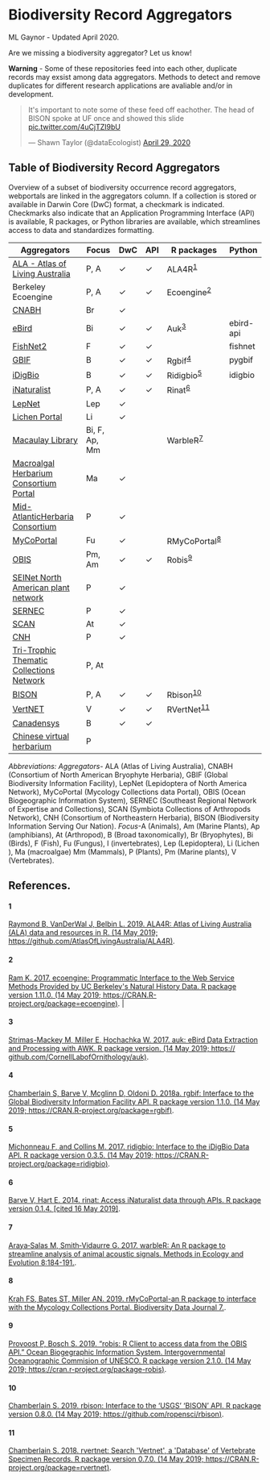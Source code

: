 # Biodiversity Record Aggregators   
ML Gaynor - Updated April 2020.

Are we missing a biodiversity aggregator? Let us know!

**Warning** - Some of these repositories feed into each other, duplicate records may exsist among data aggregators. Methods to detect and remove duplicates for different research applications are avaliable and/or in development. 

<blockquote class="twitter-tweet"><p lang="en" dir="ltr">It&#39;s important to note some of these feed off eachother. The head of BISON spoke at UF once and showed this slide <a href="https://t.co/4uCjTZI9bU">pic.twitter.com/4uCjTZI9bU</a></p>&mdash; Shawn Taylor (@dataEcologist) <a href="https://twitter.com/dataEcologist/status/1255344750682611713?ref_src=twsrc%5Etfw">April 29, 2020</a></blockquote> <script async src="https://platform.twitter.com/widgets.js" charset="utf-8"></script>
    
## **Table of Biodiversity Record Aggregators**    
Overview of a subset of biodiversity occurrence record aggregators, webportals are linked in the aggregators column. If a collection is stored or available in Darwin Core (DwC) format, a checkmark is indicated. Checkmarks also indicate that an Application Programming Interface (API) is available, R packages, or Python libraries are available, which streamlines access to data and standardizes formatting.
  
  
| Aggregators                              | Focus         | DwC | API | R packages   | Python    |
|------------------------------------------|---------------|-----|-----|--------------|-----------|
| [ALA - Atlas of Living Australia](https://www.ala.org.au/) | P, A   | ✓   | ✓   | ALA4R<sup>[1](<#1>)</sup>  |       |
| Berkeley Ecoengine                       | P, A          | ✓  |  ✓   | Ecoengine<sup>[2](<#2>)</sup>   |           |
| [CNABH](https://bryophyteportal.org/portal/)  | Br       | ✓   |     |             |              |           
| [eBird](https://ebird.org/home)  | Bi            | ✓  | ✓   | Auk<sup>[3](<#3>)</sup>         | ebird-api |
| [FishNet2](http://fishnet2.net/) | F    | ✓  | ✓   |              | fishnet   |
| [GBIF](https://www.gbif.org/)   | B             | ✓   | ✓   | Rgbif<sup>[4](<#4>)</sup>      | pygbif    |
| [iDigBio](https://www.idigbio.org/)  | B             | ✓   | ✓   | Ridigbio<sup>[5](<#5>)</sup>    | idigbio   |
| [iNaturalist](https://www.inaturalist.org) | P, A          | ✓   | ✓   | Rinat<sup>[6](<#6>)</sup>       |           |
| [LepNet](http://symbiota4.acis.ufl.edu/scan/lepnet/portal/index.php) | Lep           | ✓   |   |              |           |
| [Lichen Portal](https://lichenportal.org/cnalh/#) | Li            | ✓   |     |              |  |
| [Macaulay Library](https://www.macaulaylibrary.org/)  | Bi, F, Ap, Mm |     |    |  WarbleR<sup>[7](<#7>)</sup>     |      |
| [Macroalgal Herbarium Consortium Portal](https://macroalgae.org/portal/)  | Ma   | ✓  |     |              |           |
| [Mid-AtlanticHerbaria Consortium](http://midatlanticherbaria.org/portal/) | P    | ✓   |    |   |           |
| [MyCoPortal](https://mycoportal.org/portal/)| Fu            | ✓   |     | RMyCoPortal<sup>[8](<#8>)</sup> |           |
| [OBIS](https://mapper.obis.org/)| Pm, Am        | ✓  | ✓   | Robis<sup>[9](<#9>)</sup>       |           |
| [SEINet North American plant network](http://swbiodiversity.org/seinet/) | P             | ✓   |     |              |      |
| [SERNEC](http://sernecportal.org/portal/)| P | ✓ |     |              |           |
| [SCAN](http://symbiota4.acis.ufl.edu/scans/portal/)| At |  ✓  |      |              |           |
| [CNH](http://portal.neherbaria.org/portal/)| P | ✓ |     |              |           |
| [Tri-Trophic Thematic Collections Network](http://tcn.amnh.org/) | P, At |     |     |              |           |
| [BISON](https://bison.usgs.gov/#home) | P, A | ✓  | ✓   | Rbison<sup>[10](<#10>)</sup>     |           |
| [VertNET](http://vertnet.org/)| V | ✓ | ✓   | RVertNet<sup>[11](<#11>)</sup>   |           |
| [Canadensys](http://www.canadensys.net/)| B | ✓ | ✓ | | |
| [Chinese virtual herbarium](http://www.cvh.ac.cn/en) | P | | | 

*Abbreviations:* *Aggregators*- ALA (Atlas of Living Australia), CNABH (Consortium of North American Bryophyte Herbaria), GBIF (Global Biodiversity Information Facility), LepNet (Lepidoptera of North America Network), MyCoPortal (Mycology Collections data Portal), OBIS (Ocean Biogeographic Information System), SERNEC (Southeast Regional Network of Expertise and Collections), SCAN (Symbiota Collections of Arthropods Network), CNH (Consortium of Northeastern Herbaria), BISON (Biodiversity Information Serving Our Nation). *Focus*-A (Animals), Am (Marine Plants), Ap (amphibians), At (Arthropod​), B (Broad taxonomically), Br (Bryophytes), Bi (Birds), F (Fish), Fu (Fungus​), I (invertebrates), Lep (Lepidoptera​), Li (Lichen​), Ma (macroalgae) Mm (Mammals), P (Plants), Pm (Marine plants), V (Vertebrates).
  
## **References**. 
#### 1    
[Raymond B, VanDerWal J, Belbin L. 2019. ALA4R: Atlas of Living Australia (ALA) data and resources in R. (14 May 2019; https://github.com/AtlasOfLivingAustralia/ALA4R)](https://github.com/AtlasOfLivingAustralia/ALA4R). 
  
#### 2  
[Ram K. 2017. ecoengine: Programmatic Interface to the Web Service Methods Provided by UC Berkeley's Natural History Data. R package version 1.11.0. (14 May 2019; https://CRAN.R-project.org/package=ecoengine)](https://CRAN.R-project.org/package=ecoengine). |
  
#### 3  
[Strimas-Mackey M, Miller E, Hochachka W. 2017. auk: eBird Data Extraction and Processing with AWK. R package version. (14 May 2019; https://​github.com/​CornellLabofOrnithology/​auk)](https://​github.com/​CornellLabofOrnithology/​auk). 
  
#### 4     
[Chamberlain S, Barve V, Mcglinn D, Oldoni D. 2018a. rgbif: Interface to the Global Biodiversity Information Facility API. R package version 1.1.0. (14 May 2019; https://CRAN.R-project.org/package=rgbif)](https://CRAN.R-project.org/package=rgbif).

#### 5    
[Michonneau F, and Collins M. 2017. ridigbio: Interface to the iDigBio Data API. R package version 0.3.5. (14 May 2019; https://CRAN.R-project.org/package=ridigbio)](https://CRAN.R-project.org/package=ridigbio). 
  
#### 6
[Barve V, Hart E. 2014. rinat: Access iNaturalist data through APIs. R package version 0.1.4. [cited 16 May 2019]](https://github.com/ropensci/rinat). 
  
#### 7    
[Araya‐Salas M, Smith‐Vidaurre G. 2017. warbleR: An R package to streamline analysis of animal acoustic signals. Methods in Ecology and Evolution 8:184-191.](https://besjournals.onlinelibrary.wiley.com/doi/full/10.1111/2041-210X.12624). 
  
#### 8    
[Krah FS, Bates ST, Miller AN. 2019. rMyCoPortal-an R package to interface with the Mycology Collections Portal. Biodiversity Data Journal 7.](https://www.ncbi.nlm.nih.gov/pmc/articles/PMC6341041/).  
  
#### 9    
[Provoost P, Bosch S. 2019. “robis: R Client to access data from the OBIS API.” Ocean Biogegraphic Information System. Intergovernmental Oceanographic Commision of UNESCO. R package version 2.1.0. (14 May 2019; https://cran.r-project.org/package-robis)](https://cran.r-project.org/package-robis). 
  
#### 10    
[Chamberlain S. 2019. rbison: Interface to the ‘USGS’ ‘BISON’ API. R package version 0.8.0. (14 May 2019; https://github.com/ropensci/rbison)](https://github.com/ropensci/rbison). 
  
#### 11    
[Chamberlain S. 2018. rvertnet: Search 'Vertnet', a 'Database' of Vertebrate Specimen Records. R package version 0.7.0. (14 May 2019; https://CRAN.R-project.org/package=rvertnet)](https://CRAN.R-project.org/package=rvertnet).  

